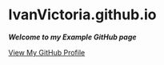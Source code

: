 # IvanVictoria.github.io

***Welcome to my Example GitHub page***

[View My GitHub Profile](https://github.com/IvanVictoria)

